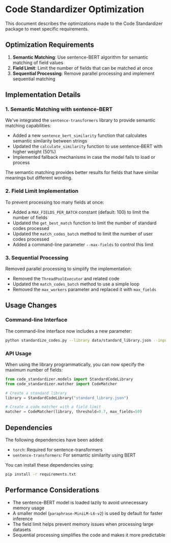 # Code Standardizer Optimization

This document describes the optimizations made to the Code Standardizer package to meet specific requirements.

## Optimization Requirements

1. **Semantic Matching**: Use sentence-BERT algorithm for semantic matching of field values
2. **Field Limit**: Limit the number of fields that can be matched at once
3. **Sequential Processing**: Remove parallel processing and implement sequential matching

## Implementation Details

### 1. Semantic Matching with sentence-BERT

We've integrated the `sentence-transformers` library to provide semantic matching capabilities:

- Added a new `sentence_bert_similarity` function that calculates semantic similarity between strings
- Updated the `calculate_similarity` function to use sentence-BERT with higher weight (50%)
- Implemented fallback mechanisms in case the model fails to load or process

The semantic matching provides better results for fields that have similar meanings but different wording.

### 2. Field Limit Implementation

To prevent processing too many fields at once:

- Added a `MAX_FIELDS_PER_BATCH` constant (default: 100) to limit the number of fields
- Updated the `get_best_match` function to limit the number of standard codes processed
- Updated the `match_codes_batch` method to limit the number of user codes processed
- Added a command-line parameter `--max-fields` to control this limit

### 3. Sequential Processing

Removed parallel processing to simplify the implementation:

- Removed the `ThreadPoolExecutor` and related code
- Updated the `match_codes_batch` method to use a simple loop
- Removed the `max_workers` parameter and replaced it with `max_fields`

## Usage Changes

### Command-line Interface

The command-line interface now includes a new parameter:

```bash
python standardize_codes.py --library data/standard_library.json --input data/user_codes.json --output data/match_results.json --threshold 0.6 --max-fields 50
```

### API Usage

When using the library programmatically, you can now specify the maximum number of fields:

```python
from code_standardizer.models import StandardCodeLibrary
from code_standardizer.matcher import CodeMatcher

# Create a standard library
library = StandardCodeLibrary("standard_library.json")

# Create a code matcher with a field limit
matcher = CodeMatcher(library, threshold=0.7, max_fields=50)
```

## Dependencies

The following dependencies have been added:

- `torch`: Required for sentence-transformers
- `sentence-transformers`: For semantic similarity using BERT

You can install these dependencies using:

```bash
pip install -r requirements.txt
```

## Performance Considerations

- The sentence-BERT model is loaded lazily to avoid unnecessary memory usage
- A smaller model (`paraphrase-MiniLM-L6-v2`) is used by default for faster inference
- The field limit helps prevent memory issues when processing large datasets
- Sequential processing simplifies the code and makes it more predictable
